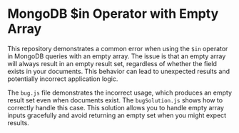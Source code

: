 # MongoDB $in Operator with Empty Array

This repository demonstrates a common error when using the `$in` operator in MongoDB queries with an empty array. The issue is that an empty array will always result in an empty result set, regardless of whether the field exists in your documents.  This behavior can lead to unexpected results and potentially incorrect application logic.

The `bug.js` file demonstrates the incorrect usage, which produces an empty result set even when documents exist. The `bugSolution.js` shows how to correctly handle this case. This solution allows you to handle empty array inputs gracefully and avoid returning an empty set when you might expect results.
